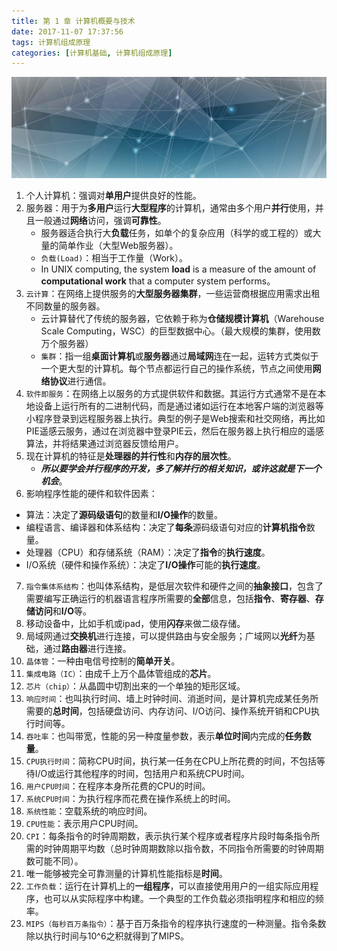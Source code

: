 ```yaml
---
title: 第 1 章 计算机概要与技术
date: 2017-11-07 17:37:56
tags: 计算机组成原理
categories: [计算机基础, 计算机组成原理]
---
```


![](/image/organization.jpg)

<!-- more -->

1. 个人计算机：强调对**单用户**提供良好的性能。
2. 服务器：用于为**多用户**运行**大型程序**的计算机，通常由多个用户**并行**使用，并且一般通过**网络**访问，强调**可靠性**。
    * 服务器适合执行大**负载**任务，如单个的复杂应用（科学的或工程的）或大量的简单作业（大型Web服务器）。
    * `负载(Load)`：相当于工作量（Work）。
    * In UNIX computing, the system **load** is a measure of the amount of **computational work** that a computer system performs。
3. `云计算`：在网络上提供服务的**大型服务器集群**，一些运营商根据应用需求出租不同数量的服务器。
    * 云计算替代了传统的服务器，它依赖于称为**仓储规模计算机**（Warehouse Scale Computing，WSC）的巨型数据中心。（最大规模的集群，使用数万个服务器）
    * `集群`：指一组**桌面计算机**或**服务器**通过**局域网**连在一起，运转方式类似于一个更大型的计算机。每个节点都运行自己的操作系统，节点之间使用**网络协议**进行通信。
4. `软件即服务`：在网络上以服务的方式提供软件和数据。其运行方式通常不是在本地设备上运行所有的二进制代码，而是通过诸如运行在本地客户端的浏览器等小程序登录到远程服务器上执行。典型的例子是Web搜索和社交网络，再比如PIE遥感云服务，通过在浏览器中登录PIE云，然后在服务器上执行相应的遥感算法，并将结果通过浏览器反馈给用户。
5. 现在计算机的特征是**处理器的并行性**和**内存的层次性**。
    * ***所以要学会并行程序的开发，多了解并行的相关知识，或许这就是下一个机会***。
6. 影响程序性能的硬件和软件因素：
* 算法：决定了**源码级语句**的数量和**I/O操作**的数量。
* 编程语言、编译器和体系结构：决定了**每条**源码级语句对应的**计算机指令**数量。
* 处理器（CPU）和存储系统（RAM）：决定了**指令**的**执行速度**。
* I/O系统（硬件和操作系统）：决定了**I/O操作**可能的**执行速度**。
7. `指令集体系结构`：也叫体系结构，是低层次软件和硬件之间的**抽象接口**，包含了需要编写正确运行的机器语言程序所需要的**全部**信息，包括**指令**、**寄存器**、**存储访问**和**I/O**等。
8. 移动设备中，比如手机或ipad，使用**闪存**来做二级存储。
9. 局域网通过**交换机**进行连接，可以提供路由与安全服务；广域网以**光纤**为基础，通过**路由器**进行连接。
10. `晶体管`：一种由电信号控制的**简单开关**。
11. `集成电路（IC）`：由成千上万个晶体管组成的**芯片**。
12. `芯片（chip）`：从晶圆中切割出来的一个单独的矩形区域。
13. `响应时间`：也叫执行时间、墙上时钟时间、消逝时间，是计算机完成某任务所需要的**总时间**，包括硬盘访问、内存访问、I/O访问、操作系统开销和CPU执行时间等。
14. `吞吐率`：也叫带宽，性能的另一种度量参数，表示**单位时间**内完成的**任务数量**。
15. `CPU执行时间`：简称CPU时间，执行某一任务在CPU上所花费的时间，不包括等待I/O或运行其他程序的时间，包括用户和系统CPU时间。
16. `用户CPU时间`：在程序本身所花费的CPU的时间。
17. `系统CPU时间`：为执行程序而花费在操作系统上的时间。
18. `系统性能`：空载系统的响应时间。
19. `CPU性能`：表示用户CPU时间。
20. `CPI`：每条指令的时钟周期数，表示执行某个程序或者程序片段时每条指令所需的时钟周期平均数（总时钟周期数除以指令数，不同指令所需要的时钟周期数可能不同）。
21. 唯一能够被完全可靠测量的计算机性能指标是**时间**。
22. `工作负载`：运行在计算机上的**一组程序**，可以直接使用用户的一组实际应用程序，也可以从实际程序中构建。一个典型的工作负载必须指明程序和相应的频率。
23. `MIPS（每秒百万条指令）`：基于百万条指令的程序执行速度的一种测量。指令条数除以执行时间与10^6之积就得到了MIPS。






